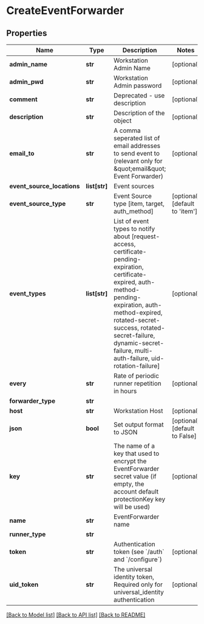 # CreateEventForwarder

## Properties
Name | Type | Description | Notes
------------ | ------------- | ------------- | -------------
**admin_name** | **str** | Workstation Admin Name | [optional] 
**admin_pwd** | **str** | Workstation Admin password | [optional] 
**comment** | **str** | Deprecated - use description | [optional] 
**description** | **str** | Description of the object | [optional] 
**email_to** | **str** | A comma seperated list of email addresses to send event to (relevant only for \&quot;email\&quot; Event Forwarder) | [optional] 
**event_source_locations** | **list[str]** | Event sources | 
**event_source_type** | **str** | Event Source type [item, target, auth_method] | [optional] [default to 'item']
**event_types** | **list[str]** | List of event types to notify about [request-access, certificate-pending-expiration, certificate-expired, auth-method-pending-expiration, auth-method-expired, rotated-secret-success, rotated-secret-failure, dynamic-secret-failure, multi-auth-failure, uid-rotation-failure] | [optional] 
**every** | **str** | Rate of periodic runner repetition in hours | [optional] 
**forwarder_type** | **str** |  | 
**host** | **str** | Workstation Host | [optional] 
**json** | **bool** | Set output format to JSON | [optional] [default to False]
**key** | **str** | The name of a key that used to encrypt the EventForwarder secret value (if empty, the account default protectionKey key will be used) | [optional] 
**name** | **str** | EventForwarder name | 
**runner_type** | **str** |  | 
**token** | **str** | Authentication token (see &#x60;/auth&#x60; and &#x60;/configure&#x60;) | [optional] 
**uid_token** | **str** | The universal identity token, Required only for universal_identity authentication | [optional] 

[[Back to Model list]](../README.md#documentation-for-models) [[Back to API list]](../README.md#documentation-for-api-endpoints) [[Back to README]](../README.md)


